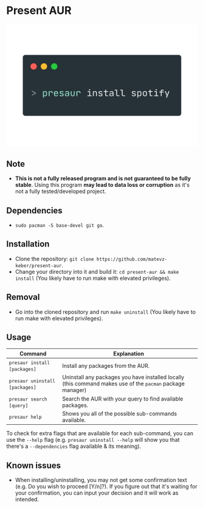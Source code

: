 # Present AUR
![screenshot](media/screenshot-transparent.png)

## Note
- **This is not a fully released program and is not guaranteed to be fully stable**. Using this program **may lead to data loss or corruption** as it's not a fully tested/developed project.

## Dependencies
- `sudo pacman -S base-devel git go`.

## Installation
- Clone the repository: `git clone https://github.com/matevz-keber/present-aur`.
- Change your directory into it and build it: `cd present-aur && make install` (You likely have to run make with elevated privileges).

## Removal
- Go into the cloned repository and run `make uninstall` (You likely have to run make with elevated privileges).

## Usage
|Command    |Explanation
|-----------|--------
|`presaur install [packages]`|Install any packages from the AUR.
|`presaur uninstall [packages]`|Uninstall any packages you have installed locally (this command makes use of the `pacman` package manager)
|`presaur search [query]`|Search the AUR with your query to find available packages.
|`presaur help`|Shows you all of the possible sub-commands available.

To check for extra flags that are available for each sub-command, you can use the `--help` flag (e.g. `presaur uninstall --help` will show you that there's a `--dependencies` flag available & its meaning).

## Known issues
- When installing/uninstalling, you may not get some confirmation text (e.g. Do you wish to proceed [Y/n]?). If you figure out that it's waiting for your confirmation, you can input your decision and it will work as intended.